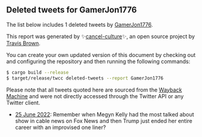## Deleted tweets for GamerJon1776

The list below includes 1 deleted tweets by
[GamerJon1776](https://twitter.com/GamerJon1776).



This report was generated by ✨[cancel-culture](https://github.com/travisbrown/cancel-culture)✨,
an open source project by [Travis Brown](https://twitter.com/travisbrown).

You can create your own updated version of this document by checking out and configuring the
repository and then running the following commands:

```bash
$ cargo build --release
$ target/release/twcc deleted-tweets --report GamerJon1776
```

Please note that all tweets quoted here are sourced from the
[Wayback Machine](https://web.archive.org) and were not directly accessed through the Twitter API or
any Twitter client.

* [25 June 2022](https://web.archive.org/web/20220625084333/https://twitter.com/GamerJon1776/status/1540616676739231744): Remember when Megyn Kelly had the most talked about show in cable news on Fox News and then Trump just ended her entire career with an improvised one liner? <!--1540616676739231744-->
